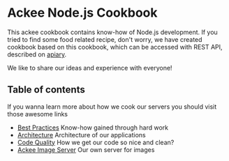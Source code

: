 # Ackee Node.js Cookbook

This ackee cookbook contains know-how of Node.js development. If you tried to find some food related recipe, don't worry, we have created cookbook based on this cookbook, which can be accessed with REST API, described on [apiary][1].

We like to share our ideas and experience with everyone!

## Table of contents

If you wanna learn more about how we cook our servers you should visit those awesome links
- [Best Practices][2] Know-how gained through hard work
- [Architecture][3] Architecture of our applications
- [Code Quality][4] How we get our code so nice and clean?
- [Ackee Image Server][5] Our own server for images

[1]:	http://docs.cookbook3.apiary.io/#
[2]:	https://github.com/AckeeCZ/nodejs-cookbook/blob/master/Best%20Practices.md
[3]:	https://github.com/AckeeCZ/nodejs-cookbook/blob/master/Architecture.md
[4]:	https://github.com/AckeeCZ/nodejs-cookbook/blob/master/Code%20Quality.md
[5]:	https://github.com/AckeeCZ/nodejs-cookbook/blob/master/Ackee%20Image%20Server.md
[6]:	https://github.com/AckeeCZ/nodejs-cookbook/blob/master/Postman%20Advanced%20Guide.md
